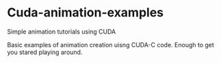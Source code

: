 # Cuda-animation-examples
Simple animation tutorials using CUDA

Basic examples of animation creation uisng CUDA-C code. Enough to get you stared playing around.



